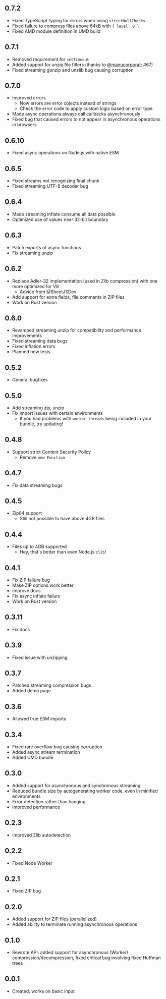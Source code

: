 ## 0.7.2
- Fixed TypeScript typing for errors when using `strictNullChecks`
- Fixed failure to compress files above 64kB with `{ level: 0 }`
- Fixed AMD module definition in UMD build
## 0.7.1
- Removed requirement for `setTimeout`
- Added support for unzip file filters (thanks to [@manucorporat](https://github.com/manucorporat): #67)
- Fixed streaming gunzip and unzlib bug causing corruption
## 0.7.0
- Improved errors
  - Now errors are error objects instead of strings
  - Check the error code to apply custom logic based on error type
- Made async operations always call callbacks asynchronously
- Fixed bug that caused errors to not appear in asynchronous operations in browsers
## 0.6.10
- Fixed async operations on Node.js with native ESM
## 0.6.5
- Fixed streams not recognizing final chunk
- Fixed streaming UTF-8 decoder bug
## 0.6.4
- Made streaming inflate consume all data possible
- Optimized use of values near 32-bit boundary
## 0.6.3
- Patch exports of async functions
- Fix streaming unzip
## 0.6.2
- Replace Adler-32 implementation (used in Zlib compression) with one more optimized for V8
  - Advice from @SheetJSDev
- Add support for extra fields, file comments in ZIP files
- Work on Rust version
## 0.6.0
- Revamped streaming unzip for compatibility and performance improvements
- Fixed streaming data bugs
- Fixed inflation errors
- Planned new tests
## 0.5.2
- General bugfixes
## 0.5.0
- Add streaming zip, unzip
- Fix import issues with certain environments
  - If you had problems with `worker_threads` being included in your bundle, try updating!
## 0.4.8
- Support strict Content Security Policy
  - Remove `new Function`
## 0.4.7
- Fix data streaming bugs
## 0.4.5
- Zip64 support
  - Still not possible to have above 4GB files
## 0.4.4
- Files up to 4GB supported
  - Hey, that's better than even Node.js `zlib`!
## 0.4.1
- Fix ZIP failure bug
- Make ZIP options work better
- Improve docs
- Fix async inflate failure
- Work on Rust version
## 0.3.11
- Fix docs
## 0.3.9
- Fixed issue with unzipping
## 0.3.7
- Patched streaming compression bugs
- Added demo page
## 0.3.6
- Allowed true ESM imports
## 0.3.4
- Fixed rare overflow bug causing corruption
- Added async stream termination
- Added UMD bundle
## 0.3.0
- Added support for asynchronous and synchronous streaming
- Reduced bundle size by autogenerating worker code, even in minified environments
- Error detection rather than hanging
- Improved performance
## 0.2.3
- Improved Zlib autodetection
## 0.2.2
- Fixed Node Worker
## 0.2.1
- Fixed ZIP bug
## 0.2.0
- Added support for ZIP files (parallelized)
- Added ability to terminate running asynchronous operations
## 0.1.0
- Rewrote API: added support for asynchronous (Worker) compression/decompression, fixed critical bug involving fixed Huffman trees
## 0.0.1
- Created, works on basic input